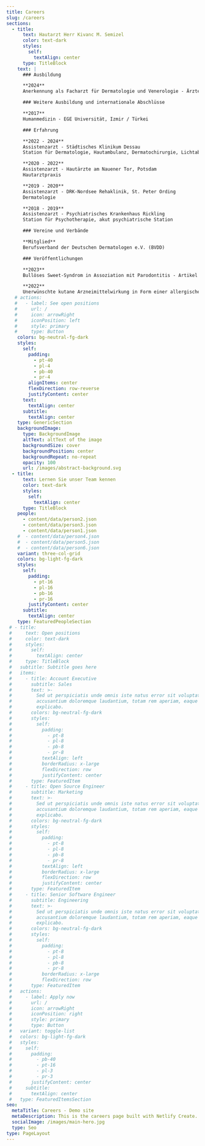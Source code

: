 ```yaml
---
title: Careers
slug: /careers
sections:
  - title:
      text: Hautarzt Herr Kivanc M. Semizel 
      color: text-dark
      styles:
        self:
          textAlign: center 
      type: TitleBlock
    text: |
      ### Ausbildung

      **2024**  
      Anerkennung als Facharzt für Dermatologie und Venerologie - Ärztekammer Sachsen-Anhalt  

      ### Weitere Ausbildung und internationale Abschlüsse

      **2017**  
      Humanmedizin - EGE Universität, Izmir / Türkei  

      ### Erfahrung

      **2022 - 2024**  
      Assistenzarzt - Städtisches Klinikum Dessau  
      Station für Dermatologie, Hautambulanz, Dermatochirurgie, Lichtabteilung  

      **2020 - 2022**  
      Assistenzarzt - Hautärzte am Nauener Tor, Potsdam  
      Hautarztpraxis  

      **2019 - 2020**  
      Assistenzarzt - DRK-Nordsee Rehaklinik, St. Peter Ording  
      Dermatologie  

      **2018 - 2019**  
      Assistenzarzt - Psychiatrisches Krankenhaus Rickling  
      Station für Psychotherapie, akut psychiatrische Station  

      ### Vereine und Verbände

      **Mitglied**  
      Berufsverband der Deutschen Dermatologen e.V. (BVDD)  

      ### Veröffentlichungen

      **2023**  
      Bullöses Sweet-Syndrom in Assoziation mit Parodontitis - Artikel  

      **2022**  
      Unerwünschte kutane Arzneimittelwirkung in Form einer allergischen Reaktion vom Soforttyp- und Spättyp bei erster Gabe von Cemiplimab - Artikel
   # actions:
   #   - label: See open positions
   #     url: /
   #     icon: arrowRight
   #     iconPosition: left
   #     style: primary
   #     type: Button
    colors: bg-neutral-fg-dark
    styles:
      self:
        padding:
          - pt-40
          - pl-4
          - pb-40
          - pr-4
        alignItems: center
        flexDirection: row-reverse
        justifyContent: center
      text:
        textAlign: center
      subtitle:
        textAlign: center
    type: GenericSection
    backgroundImage:
      type: BackgroundImage
      altText: altText of the image
      backgroundSize: cover
      backgroundPosition: center
      backgroundRepeat: no-repeat
      opacity: 100
      url: /images/abstract-background.svg
  - title:
      text: Lernen Sie unser Team kennen
      color: text-dark
      styles:
        self:
          textAlign: center
      type: TitleBlock
    people:
      - content/data/person2.json
      - content/data/person3.json
      - content/data/person1.json
    #  - content/data/person4.json
    #  - content/data/person5.json
    #  - content/data/person6.json
    variant: three-col-grid
    colors: bg-light-fg-dark
    styles:
      self:
        padding:
          - pt-16
          - pl-16
          - pb-16
          - pr-16
        justifyContent: center
      subtitle:
        textAlign: center
    type: FeaturedPeopleSection
 # - title:
 #     text: Open positions
 #     color: text-dark
 #     styles:
 #       self:
 #         textAlign: center
 #     type: TitleBlock
 #   subtitle: Subtitle goes here
 #   items:
 #     - title: Account Executive
 #       subtitle: Sales
 #       text: >-
 #         Sed ut perspiciatis unde omnis iste natus error sit voluptatem
 #         accusantium doloremque laudantium, totam rem aperiam, eaque ipsa quae.
 #         explicabo.
 #       colors: bg-neutral-fg-dark
 #       styles:
 #         self:
 #           padding:
 #             - pt-8
 #             - pl-8
 #             - pb-8
 #             - pr-8
 #           textAlign: left
 #           borderRadius: x-large
 #           flexDirection: row
 #           justifyContent: center
 #       type: FeaturedItem
 #     - title: Open Source Engineer
 #       subtitle: Marketing
 #       text: >-
 #         Sed ut perspiciatis unde omnis iste natus error sit voluptatem
 #         accusantium doloremque laudantium, totam rem aperiam, eaque ipsa quae.
 #         explicabo.
 #       colors: bg-neutral-fg-dark
 #       styles:
 #         self:
 #           padding:
 #             - pt-8
 #             - pl-8
 #             - pb-8
 #             - pr-8
 #           textAlign: left
 #           borderRadius: x-large
 #           flexDirection: row
 #           justifyContent: center
 #       type: FeaturedItem
 #     - title: Senior Software Engineer
 #       subtitle: Engineering
 #       text: >-
 #         Sed ut perspiciatis unde omnis iste natus error sit voluptatem
 #         accusantium doloremque laudantium, totam rem aperiam, eaque ipsa quae.
 #         explicabo.
 #       colors: bg-neutral-fg-dark
 #       styles:
 #         self:
 #           padding:
 #             - pt-8
 #             - pl-8
 #             - pb-8
 #             - pr-8
 #           borderRadius: x-large
 #           flexDirection: row
 #       type: FeaturedItem
 #   actions:
 #     - label: Apply now
 #       url: /
 #       icon: arrowRight
 #       iconPosition: right
 #       style: primary
 #       type: Button
 #   variant: toggle-list
 #   colors: bg-light-fg-dark
 #   styles:
 #     self:
 #       padding:
 #         - pb-40
 #         - pt-16
 #         - pl-3
 #         - pr-3
 #       justifyContent: center
 #     subtitle:
 #       textAlign: center
 #   type: FeaturedItemsSection
seo:
  metaTitle: Careers - Demo site
  metaDescription: This is the careers page built with Netlify Create.
  socialImage: /images/main-hero.jpg
  type: Seo
type: PageLayout
---
```

